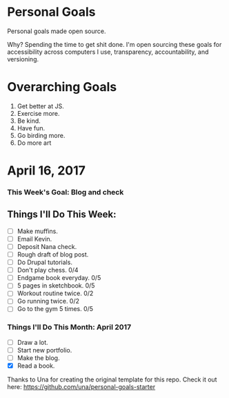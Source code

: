 Personal Goals
==============

Personal goals made open source.

Why? Spending the time to get shit done. I'm open sourcing these goals for accessibility across computers I use, transparency, accountability, and versioning.

# Overarching Goals

1. Get better at JS.
2. Exercise more.
3. Be kind.
4. Have fun.
5. Go birding more.
6. Do more art

# April 16, 2017

### This Week's Goal: Blog and check

## Things I'll Do This Week:

- [ ] Make muffins.
- [ ] Email Kevin.
- [ ] Deposit Nana check.
- [ ] Rough draft of blog post.
- [ ] Do Drupal tutorials.
- [ ] Don't play chess. 0/4
- [ ] Endgame book everyday. 0/5
- [ ] 5 pages in sketchbook. 0/5
- [ ] Workout routine twice. 0/2
- [ ] Go running twice. 0/2
- [ ] Go to the gym 5 times. 0/5

### Things I'll Do This Month: April 2017

- [ ] Draw a lot.
- [ ] Start new portfolio.
- [ ] Make the blog.
- [x] Read a book.

Thanks to Una for creating the original template for this repo. Check it out here: https://github.com/una/personal-goals-starter